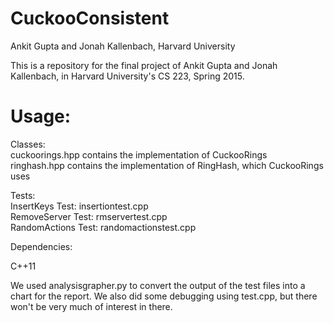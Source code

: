 # CuckooConsistent
Ankit Gupta and Jonah Kallenbach, Harvard University

This is a repository for the final project of Ankit Gupta and Jonah Kallenbach, in Harvard University's CS 223, Spring 2015. 

# Usage:

Classes:  
cuckoorings.hpp contains the implementation of CuckooRings  
ringhash.hpp contains the implementation of RingHash, which CuckooRings uses  

Tests:  
InsertKeys Test: insertiontest.cpp  
RemoveServer Test: rmservertest.cpp  
RandomActions Test: randomactionstest.cpp  

Dependencies:

C++11

We used analysisgrapher.py to convert the output of the test files into a chart for the report. We also did some debugging using test.cpp, but there won't be very much of interest in there.

